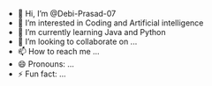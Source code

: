 - 👋 Hi, I’m @Debi-Prasad-07
- 👀 I’m interested in Coding and Artificial intelligence
- 🌱 I’m currently learning Java and Python
- 💞️ I’m looking to collaborate on ...
- 📫 How to reach me ...
- 😄 Pronouns: ...
- ⚡ Fun fact: ...

<!---
Debi-Prasad-07/Debi-Prasad-07 is a ✨ special ✨ repository because its `README.md` (this file) appears on your GitHub profile.
You can click the Preview link to take a look at your changes.
--->
